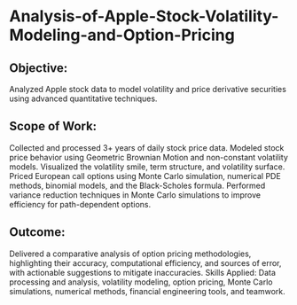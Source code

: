 # Analysis-of-Apple-Stock-Volatility-Modeling-and-Option-Pricing

## Objective: 
Analyzed Apple stock data to model volatility and price derivative securities using advanced quantitative techniques.

## Scope of Work:
Collected and processed 3+ years of daily stock price data.
Modeled stock price behavior using Geometric Brownian Motion and non-constant volatility models.
Visualized the volatility smile, term structure, and volatility surface.
Priced European call options using Monte Carlo simulation, numerical PDE methods, binomial models, and the Black-Scholes formula.
Performed variance reduction techniques in Monte Carlo simulations to improve efficiency for path-dependent options.

## Outcome: 
Delivered a comparative analysis of option pricing methodologies, highlighting their accuracy, computational efficiency, and sources of error, with actionable suggestions to mitigate inaccuracies.
Skills Applied: Data processing and analysis, volatility modeling, option pricing, Monte Carlo simulations, numerical methods, financial engineering tools, and teamwork.
